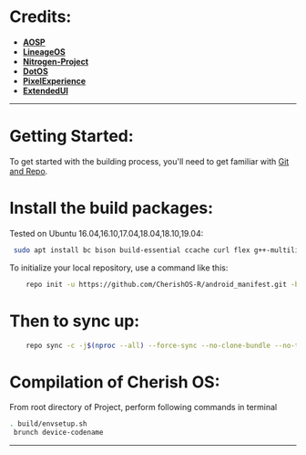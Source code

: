 Credits:
=======
 * [**AOSP**](https://android.googlesource.com)
 * [**LineageOS**](https://github.com/LineageOS)
 * [**Nitrogen-Project**](https://github.com/nitrogen-project)
 * [**DotOS**](https://github.com/DotOS)
 * [**PixelExperience**](https://github.com/PixelExperience)
 * [**ExtendedUI**](https://github.com/Extended-UI)
----------------------------------------------------------------------------

Getting Started:
==============

To get started with the building process, you'll need to get familiar with [Git and Repo](http://source.android.com/source/using-repo.html).

Install the build packages:
===============

Tested on Ubuntu 16.04,16.10,17.04,18.04,18.10,19.04:

```bash
 sudo apt install bc bison build-essential ccache curl flex g++-multilib gcc-multilib git gnupg gperf imagemagick lib32ncurses5-dev lib32readline-dev lib32z1-dev liblz4-tool libncurses5-dev libsdl1.2-dev libssl-dev libwxgtk3.0-dev libxml2 libxml2-utils lzop pngcrush rsync schedtool squashfs-tools xsltproc zip zlib1g-dev
```

To initialize your local repository, use a command like this:

```bash
    repo init -u https://github.com/CherishOS-R/android_manifest.git -b test 
```

Then to sync up:
================

```bash
    repo sync -c -j$(nproc --all) --force-sync --no-clone-bundle --no-tags
```
Compilation of Cherish OS:
====================

From root directory of Project, perform following commands in terminal


```bash
. build/envsetup.sh
 brunch device-codename
```
-----------------------------------------------------------------------------
